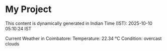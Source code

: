 # My Project

This content is dynamically generated in Indian Time (IST): 2025-10-10 05:10:24 IST


Current Weather in Coimbatore:
Temperature: 22.34 °C
Condition: overcast clouds
